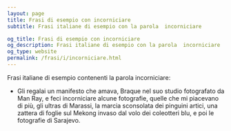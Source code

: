 ```yaml
---
layout: page
title: Frasi di esempio con incorniciare 
subtitle: Frasi italiane di esempio con la parola  incorniciare

og_title: Frasi di esempio con incorniciare 
og_description: Frasi italiane di esempio con la parola  incorniciare
og_type: website
permalink: /frasi/i/incorniciare.html
---
```


Frasi italiane di esempio contenenti la parola incorniciare:


- Gli regalai un manifesto che amava, Braque nel suo studio fotografato da Man Ray, e feci incorniciare alcune fotografie, quelle che mi piacevano di più, gli ultras di Marassi, la marcia sconsolata dei pinguini artici, una zattera di foglie sul Mekong invaso dal volo dei coleotteri blu, e poi le fotografie di Sarajevo.
